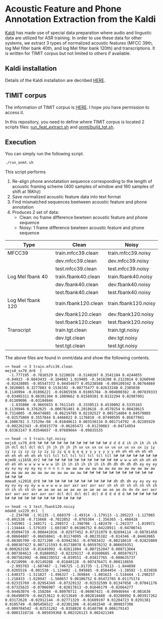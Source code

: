 # Acoustic Feature and Phone Annotation Extraction from the Kaldi

[Kaldi](http://kaldi-asr.org) has made use of special data preparation where audio and lingustic data are utilized for ASR training. In order to use these data for other systems, we extract 3 types of normalized acoustic features (MFCC 39th, log Mel filter bank 40th, and log Mel filter bank 120th) and transcriptions. It is written for TIMIT corpus but not limited to others if available.

## Kaldi installation

Details of the Kaldi installation are decribed [HERE](http://kaldi-asr.org/doc/install.html).

## TIMIT corpus

The information of TIMIT corpus is [HERE](https://catalog.ldc.upenn.edu/ldc93s1). I hope you have permission to access it.

In this repository, you need to define where TIMIT corpus is located 2 scripts files: [run_feat_extract.sh](https://github.com/homink/kaldi/blob/FeatureText/egs/timit/s5/run_feat_extract.sh) and [onmt/build_tgt.sh](https://github.com/homink/kaldi/blob/FeatureText/egs/timit/s5/onmt/build_tgt.sh).

## Execution

You can simply run the following script. 

```bash
./run_onmt.sh
```

This script performs
1. Re-align phone annotatation sequence corresponding to the length of acoustic framing scheme (400 samples of window and 160 samples of shift at 16Khz)
2. Save normalized acoustic feature data into text format
3. Find mismatched sequences beetween acoustic feature and phone annotation
4. Produces 2 set of data:
   * Clean: no frame difference bewteen acoustic feature and phone sequence
   * Noisy: 1 frame difference bewteen acoustic feature and phone sequence

| Type              | Clean               | Noisy                |
| ----------------- |---------------------|----------------------|
| MFCC39            | train.mfcc39.clean  | train.mfcc39.noisy   |
|                   | dev.mfcc39.clean    | dev.mfcc39.noisy     |
|                   | test.mfcc39.clean   | test.mfcc39.noisy    |
| Log Mel fbank 40  | train.fbank40.clean | train.fbank40.noisy  |
|                   | dev.fbank40.clean   | dev.fbank40.noisy    |
|                   | test.fbank40.clean  | test.fbank40.noisy   |
| Log Mel fbank 120 | train.fbank120.clean | train.fbank120.noisy |
|                   | dev.fbank120.clean   | dev.fbank120.noisy   |
|                   | test.fbank120.clean  | test.fbank120.noisy  |
| Transcript        | train.tgt.clean      | train.tgt.noisy |
|                   | dev.tgt.clean        | dev.tgt.noisy   |
|                   | test.tgt.clean       | test.tgt.noisy  |

The above files are found in onmt/data and show the following contents.

```
>> head -n 3 train.mfcc39.clean
mejs0_sx70_dr8  [
  -1.777195 -0.7816529 0.5220026 -0.5140207 0.3541104 0.4244055 -0.84923 -0.6843433 -0.104683 1.019485 -0.3418208 0.2123014 0.9260948 -0.02428085 -0.05547372 0.04454677 0.05238588 -0.004109342 0.06764869 0.3820065 0.3277083 0.1536192 -0.08775477 0.02633248 0.2305038 0.1149994 -0.01896221 -0.01865936 0.01065784 -0.004000382 -0.007839333 -0.03405311 0.06381304 0.1089662 0.01589381 0.0132294 0.02987091 0.01309096 -0.03184944
  -1.835006 -0.9665653 0.7611145 -0.3330513 0.4539092 0.5335163 0.1139946 0.3762625 -0.006781481 0.2018618 -0.4570254 0.08428615 0.7314805 -0.06474885 -0.06219785 0.02192527 0.005714804 0.04579005 -0.02575069 0.3557044 0.4466022 0.1176019 -0.07490595 0.05677941 0.1006781 3.72529e-08 -0.01040611 0.003530134 0.001714792 -0.02285929 -0.002262343 -0.05015778 -0.06265472 -0.01230863 -0.04714954 0.03363147 0.03546657 -0.07689664 -0.09835535
  
>> head -n 3 train.tgt.noisy
mejs0_sx70_dr8 h# h# h# h# h# h# h# h# h# h# h# d d d d ih ih ih ih ih ih dcl dcl dcl dcl jh jh jh jh jh ux ux ux ux ux ux ux ux ux ux iy iy iy iy iy iy iy iy iy iy iy q q q q q y y y y y y y eh eh eh eh eh eh eh eh eh eh eh eh tcl tcl tcl tcl tcl tcl tcl tcl h# h# h# h# h# h# h#
mjmd0_si1658_dr2 h# h# h# h# h# h# h# h# h# h# h# h# w w w eh eh eh eh eh eh eh w w w w w w w ih ih ih ih ih ih ih ih dh dh dh dh dh ey ey ey ey ey ey ey ey ey n n n n n aw aw aw aw aw aw aw aw aw aw aw aw aw aw aw aw aw aw aw aw aw aw aw aw aw aw h# h# h# h# h# h# h# h# h# h# h# h# h# h#
mmea0_si2018_dr8 h# h# h# h# h# h# h# h# h# h# h# dh dh dh ey ey ey ey ey ey ey ey ey w w w w w w axr axr axr axr axr sh sh sh sh sh sh sh sh sh sh sh sh sh ae ae ae ae ae ae ae ae ae ae ae ae ae dx dx dx axr axr axr axr axr axr axr axr dcl dcl dcl dcl dcl d d d d d d h# h# h# h# h# h# h# h# h# h# h# h# h# h# h# h# h#

>> head -n 3 test.fbank120.noisy
mdab0_sx229_dr1  [
  -2.234708 -1.91135 -1.668379 -1.49314 -1.179113 -1.205223 -1.127065 -0.801538 -0.715668 -0.7022052 -0.8765364 -1.356365 -1.468418 -1.545901 -1.340171 -1.298572 -1.390706 -1.482479 -1.292377 -1.019971 -1.134444 -1.579103 -1.603387 0.06106752 0.04228911 -0.04700741 -0.05094719 -0.008441016 -0.02977452 0.07151979 0.02694114 -0.08781458 -0.08604807 -0.06658041 -0.01174095 -0.00235182 -0.014346 -0.04463065 -0.08305709 -0.0271208 -0.03942361 -0.07083432 -0.08218619 -0.02825089 -0.008307427 0.007121593 0.01738078 0.005970232 0.006659351 0.009263158 -0.01645993 -0.02611004 -0.007152047 0.008713664 -0.007384613 -0.01888952 -0.02329217 -0.01690685 -0.005879171 -0.007582992 -0.008239552 -0.039551 -0.03817765 -0.008635737 -0.0210996 -0.02149288 -0.01840128 -0.007476471 0.008118656
  -2.093783 -1.687467 -1.746725 -1.81735 -1.179113 -1.044898 -0.8205516 -0.801538 -1.124402 -1.045885 -0.8584454 -1.28592 -1.633036 -1.648373 -1.511827 -1.496327 -1.369844 -1.801623 -1.518444 -1.290257 -1.218433 -1.628947 -1.560657 0.06106752 0.05472705 0.01175174 -0.02315769 -0.02954349 -0.07329132 -0.01532599 0.01347058 -0.07041176 -0.07325625 -0.07066907 -0.02817813 -0.01646179 -0.02664277 -0.04463074 -0.158204 -0.08970711 -0.06007421 -0.09946944 -0.081636 -0.06490079 -0.04153612 0.0213649 -0.002818488 -0.03208992 0.003917262 0.03172628 -0.02912144 -0.02771329 -0.01609197 0.01204723 0.0291381 0.0105749 -0.005456522 -0.02301206 -0.01481548 -0.009837396 -0.009784542 -0.02531262 -0.0358828 0.0140798 0.006179143 -0.0001318716 -0.005039368 0.002326123 0.002421349
```
